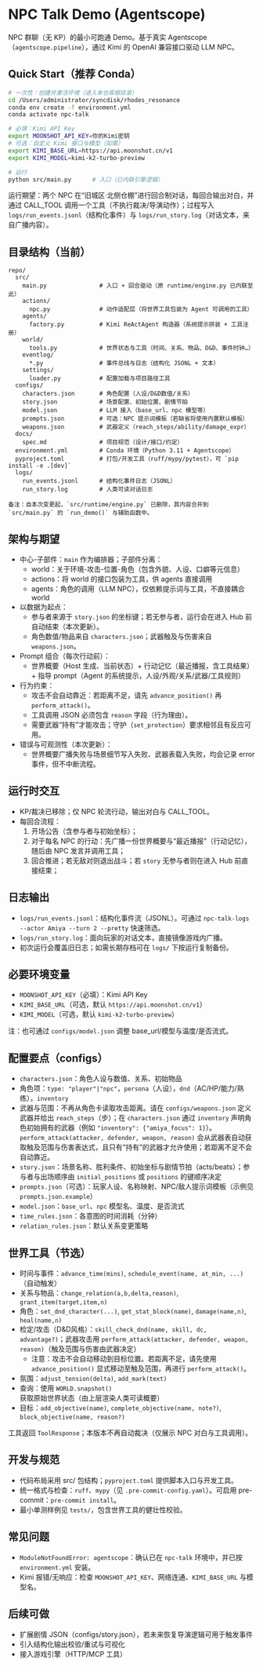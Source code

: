 # NPC Talk Demo (Agentscope)

NPC 群聊（无 KP）的最小可跑通 Demo。基于真实 Agentscope（`agentscope.pipeline`），通过 Kimi 的 OpenAI 兼容接口驱动 LLM NPC。

## Quick Start（推荐 Conda）

```bash
# 一次性：创建并激活环境（进入本仓库根目录）
cd /Users/administrator/syncdisk/rhodes_resonance
conda env create -f environment.yml
conda activate npc-talk

# 必填：Kimi API Key
export MOONSHOT_API_KEY=你的Kimi密钥
# 可选：自定义 Kimi 接口与模型（如需）
export KIMI_BASE_URL=https://api.moonshot.cn/v1
export KIMI_MODEL=kimi-k2-turbo-preview

# 运行
python src/main.py      # 入口（已内联引擎逻辑）
```

运行期望：两个 NPC 在“旧城区·北侧仓棚”进行回合制对话，每回合输出对白，并通过 CALL_TOOL 调用一个工具（不执行裁决/导演动作）；过程写入 `logs/run_events.jsonl`（结构化事件）与 `logs/run_story.log`（对话文本，来自广播内容）。

## 目录结构（当前）

```
repo/
  src/
    main.py               # 入口 + 回合驱动（原 runtime/engine.py 已内联至此）
    actions/
      npc.py              # 动作适配层（将世界工具包装为 Agent 可调用的工具）
    agents/
      factory.py          # Kimi ReActAgent 构造器（系统提示拼装 + 工具注册）
    world/
      tools.py            # 世界状态与工具（时间、关系、物品、D&D、事件时钟…）
    eventlog/
      *.py                # 事件总线与日志（结构化 JSONL + 文本）
    settings/
      loader.py           # 配置加载与项目路径工具
  configs/
    characters.json       # 角色配置（人设/D&D数值/关系）
    story.json            # 场景配置、初始位置、剧情节拍
    model.json            # LLM 接入（base_url、npc 模型等）
    prompts.json          # 可选：NPC 提示词模板（若缺省将使用内置默认模板）
    weapons.json          # 武器定义（reach_steps/ability/damage_expr）
  docs/
    spec.md               # 项目规范（设计/接口/约定）
  environment.yml         # Conda 环境（Python 3.11 + Agentscope）
  pyproject.toml          # 打包/开发工具（ruff/mypy/pytest），可 `pip install -e .[dev]`
  logs/
    run_events.jsonl      # 结构化事件日志（JSONL）
    run_story.log         # 人类可读对话日志

备注：自本次变更起，`src/runtime/engine.py` 已删除，其内容合并到 `src/main.py` 的 `run_demo()` 与辅助函数中。
```



## 架构与期望

- 中心-子部件：`main` 作为编排器；子部件分离：
  - world：关于环境-攻击-位置-角色（包含外貌、人设、口癖等元信息）
  - actions：将 world 的接口包装为工具，供 agents 直接调用
  - agents：角色的调用（LLM NPC），仅依赖提示词与工具，不直接耦合 world
- 以数据为起点：
  - 参与者来源于 `story.json` 的坐标键；若无参与者，运行会在进入 Hub 前自动结束（本次更新）。
  - 角色数值/物品来自 `characters.json`；武器触及与伤害来自 `weapons.json`。
- Prompt 组合（每次行动前）：
  - 世界概要（Host 生成、当前状态）+ 行动记忆（最近播报，含工具结果）+ 指导 prompt（Agent 的系统提示，人设/外观/关系/武器/工具规则）
- 行为约束：
  - 攻击不会自动靠近：若距离不足，请先 `advance_position()` 再 `perform_attack()`。
  - 工具调用 JSON 必须包含 `reason` 字段（行为理由）。
  - 需要武器“持有”才能攻击；守护（`set_protection`）要求相邻且有反应可用。
- 错误与可观测性（本次更新）：
  - 世界概要广播失败与场景细节写入失败、武器表载入失败，均会记录 error 事件，但不中断流程。

## 运行时交互

- KP/裁决已移除；仅 NPC 轮流行动，输出对白与 CALL_TOOL。
- 每回合流程：
  1) 开场公告（含参与者与初始坐标）；
  2) 对于每名 NPC 的行动：先广播一份世界概要与“最近播报”（行动记忆），随后由 NPC 发言并调用工具；
  3) 回合推进；若无敌对则退出战斗；若 `story` 无参与者则在进入 Hub 前直接结束；

## 日志输出

- `logs/run_events.jsonl`：结构化事件流（JSONL）。可通过 `npc-talk-logs --actor Amiya --turn 2 --pretty` 快速筛选。
- `logs/run_story.log`：面向玩家的对话文本，直接镜像游戏内广播。
- 初次运行会覆盖旧日志；如需长期存档可在 `logs/` 下按运行复制备份。

## 必要环境变量

- `MOONSHOT_API_KEY`（必填）：Kimi API Key
- `KIMI_BASE_URL`（可选，默认 `https://api.moonshot.cn/v1`）
- `KIMI_MODEL`（可选，默认 `kimi-k2-turbo-preview`）

注：也可通过 `configs/model.json` 调整 base_url/模型与温度/是否流式。

## 配置要点（configs）

 - `characters.json`：角色人设与数值、关系、初始物品
  - 角色项：`type: "player"|"npc"`，`persona`（人设），`dnd`（AC/HP/能力/熟练），`inventory`
  - 武器与范围：不再从角色卡读取攻击距离。请在 `configs/weapons.json` 定义武器并给出 `reach_steps`（步）；在 `characters.json` 通过 `inventory` 声明角色初始拥有的武器（例如 `"inventory": {"amiya_focus": 1}`）。`perform_attack(attacker, defender, weapon, reason)` 会从武器表自动获取触及范围与伤害表达式，且只有“持有”的武器才允许使用；若距离不足不会自动靠近。
- `story.json`：场景名称、胜利条件、初始坐标与剧情节拍（acts/beats）；参与者与出场顺序由 `initial_positions` 或 `positions` 的键顺序决定
- `prompts.json`（可选）：玩家人设、名称映射、NPC/敌人提示词模板（示例见 `prompts.json.example`）
- `model.json`：`base_url`、`npc` 模型名、温度、是否流式
- `time_rules.json`：各意图的时间消耗（分钟）
 - `relation_rules.json`：默认关系变更策略

## 世界工具（节选）

- 时间与事件：`advance_time(mins)`, `schedule_event(name, at_min, ...)`（自动触发）
- 关系与物品：`change_relation(a,b,delta,reason)`, `grant_item(target,item,n)`
- 角色：`set_dnd_character(...)`, `get_stat_block(name)`, `damage(name,n)`, `heal(name,n)`
- 检定/攻击（D&D风格）：`skill_check_dnd(name, skill, dc, advantage?)`；武器攻击用 `perform_attack(attacker, defender, weapon, reason)`（触及范围与伤害由武器决定）
  - 注意：攻击不会自动移动到目标位置。若距离不足，请先使用 `advance_position()` 显式移动至触及范围，再进行 `perform_attack()`。
- 氛围：`adjust_tension(delta)`, `add_mark(text)`
- 查询：使用 `WORLD.snapshot()` 获取原始世界状态（由上层渲染人类可读概要）
- 目标：`add_objective(name)`, `complete_objective(name, note?)`, `block_objective(name, reason?)`

工具返回 `ToolResponse`；本版本不再自动裁决（仅展示 NPC 对白与工具调用）。

## 开发与规范

- 代码布局采用 src/ 包结构；`pyproject.toml` 提供脚本入口与开发工具。
- 统一格式与检查：`ruff`、`mypy`（见 `.pre-commit-config.yaml`）。可启用 pre-commit：`pre-commit install`。
- 最小单测样例见 `tests/`，包含世界工具的健壮性校验。

## 常见问题

- `ModuleNotFoundError: agentscope`：确认已在 `npc-talk` 环境中，并已按 `environment.yml` 安装。
- Kimi 报错/无响应：检查 `MOONSHOT_API_KEY`、网络连通、`KIMI_BASE_URL` 与模型名。

## 后续可做
- 扩展剧情 JSON（configs/story.json），若未来恢复导演逻辑可用于触发事件
- 引入结构化输出校验/重试与可视化
- 接入游戏引擎（HTTP/MCP 工具）
